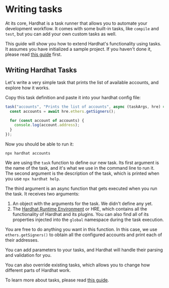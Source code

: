 # Writing tasks

At its core, Hardhat is a task runner that allows you to automate your development workflow. It comes with some built-in tasks, like `compile` and `test`, but you can add your own custom tasks as well.

This guide will show you how to extend Hardhat's functionality using tasks. It assumes you have initialized a sample project. If you haven't done it, please read [this guide](./project-setup.md) first.

## Writing Hardhat Tasks

Let's write a very simple task that prints the list of available accounts, and explore how it works.

Copy this task definition and paste it into your hardhat config file:

```js
task("accounts", "Prints the list of accounts", async (taskArgs, hre) => {
  const accounts = await hre.ethers.getSigners();

  for (const account of accounts) {
    console.log(account.address);
  }
});
```

Now you should be able to run it:

```
npx hardhat accounts
```

We are using the `task` function to define our new task. Its first argument is the name of the task, and it's what we use in the command line to run it. The second argument is the description of the task, which is printed when you use `npx hardhat help`.

The third argument is an async function that gets executed when you run the task. It receives two arguments:

1. An object with the arguments for the task. We didn't define any yet.
2. The [Hardhat Runtime Environment](../advanced/hardhat-runtime-environment.md) or HRE, which contains all the functionality of Hardhat and its plugins. You can also find all of its properties injected into the `global` namespace during the task execution.

You are free to do anything you want in this function. In this case, we use `ethers.getSigners()` to obtain all the configured accounts and print each of their addresses.

You can add parameters to your tasks, and Hardhat will handle their parsing and validation for you.

You can also override existing tasks, which allows you to change how different parts of Hardhat work.

To learn more about tasks, please read [this guide](../advanced/create-task).
